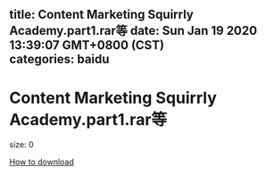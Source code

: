 
title: Content Marketing Squirrly Academy.part1.rar等
date: Sun Jan 19 2020 13:39:07 GMT+0800 (CST)    
categories: baidu
---

# Content Marketing Squirrly Academy.part1.rar等
size: 0
 
 

[How to download](https://bpcam.bemobtrk.com/go/2ceec3aa-1ca2-46d6-b9ff-aaa5c184517c?jno=5428)
